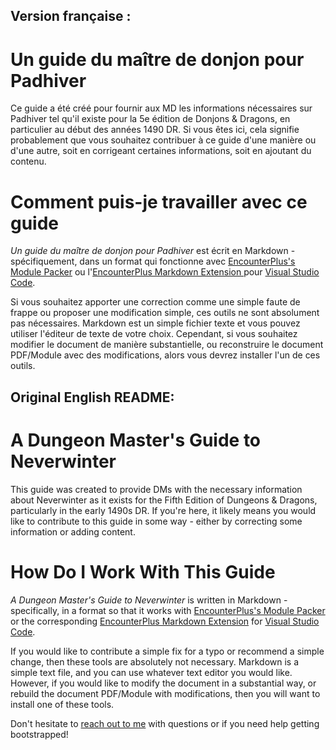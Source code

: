 Version française :
---

# Un guide du maître de donjon pour Padhiver

Ce guide a été créé pour fournir aux MD les informations nécessaires sur Padhiver tel qu'il existe pour la 5e édition de Donjons & Dragons, en particulier au début des années 1490 DR.
Si vous êtes ici, cela signifie probablement que vous souhaitez contribuer à ce guide d'une manière ou d'une autre, soit en corrigeant certaines informations, soit en ajoutant du contenu.

# Comment puis-je travailler avec ce guide

*Un guide du maître de donjon pour Padhiver* est écrit en Markdown - spécifiquement, dans un format qui fonctionne avec [EncounterPlus's Module Packer](https://github.com/encounterplus/module-packer) ou l'[EncounterPlus Markdown Extension ](https://marketplace.visualstudio.com/items?itemName=JacobJohnston.encounterplus-markdown) pour [Visual Studio Code](https://code.visualstudio.com).

Si vous souhaitez apporter une correction comme une simple faute de frappe ou proposer une modification simple, ces outils ne sont absolument pas nécessaires. Markdown est un simple fichier texte et vous pouvez utiliser l'éditeur de texte de votre choix. Cependant, si vous souhaitez modifier le document de manière substantielle, ou reconstruire le document PDF/Module avec des modifications, alors vous devrez installer l'un de ces outils.


Original English README:
---

# A Dungeon Master's Guide to Neverwinter

This guide was created to provide DMs with the necessary information about Neverwinter as it exists for the Fifth Edition of Dungeons & Dragons, particularly in the early 1490s DR. If you're here, it likely means you would like to contribute to this guide in some way - either by correcting some information or adding content.

# How Do I Work With This Guide

*A Dungeon Master's Guide to Neverwinter* is written in Markdown - specifically, in a format so that it works with [EncounterPlus's Module Packer](https://github.com/encounterplus/module-packer) or the corresponding [EncounterPlus Markdown Extension](https://marketplace.visualstudio.com/items?itemName=JacobJohnston.encounterplus-markdown) for [Visual Studio Code](https://code.visualstudio.com).

If you would like to contribute a simple fix for a typo or recommend a simple change, then these tools are absolutely not necessary. Markdown is a simple text file, and you can use whatever text editor you would like. However, if you would like to modify the document in a substantial way, or rebuild the document PDF/Module with modifications, then you will want to install one of these tools.

Don't hesitate to [reach out to me](https://inchoatethoughts.com/contact) with questions or if you need help getting bootstrapped!